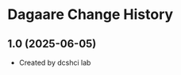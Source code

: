Dagaare Change History
====================

1.0 (2025-06-05)
----------------
* Created by dcshci lab
